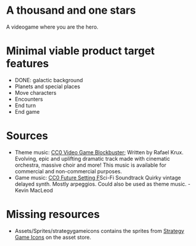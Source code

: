 # A thousand and one stars

A videogame where you are the hero.

# Minimal viable product target features

- DONE: galactic background
- Planets and special places
- Move characters
- Encounters
- End turn
- End game

# Sources

- Theme music: [CC0 Video Game Blockbuster](freepd.com/epic); Written by Rafael Krux. Evolving, epic and uplifting dramatic track made with cinematic orchestra, massive choir and more! This music is available for commercial and non-commercial purposes.
- Game music: [CC0 Future Setting F](https://freepd.com/Page2/)Sci-Fi Soundtrack Quirky vintage delayed synth. Mostly arpeggios. Could also be used as theme music. - Kevin MacLeod

# Missing resources
- Assets/Sprites/strategygameicons contains the sprites from [Strategy Game Icons](https://assetstore.unity.com/packages/2d/gui/icons/strategy-game-icons-64816) on the asset store.